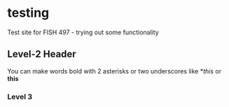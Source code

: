 # testing
Test site for FISH 497 - trying out some functionality

## Level-2 Header

You can make words bold with 2 asterisks or two underscores like **this* or __this__

### Level 3
